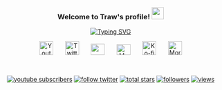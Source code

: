 <h3 align="center">
  Welcome to Traw's profile!
  <img src="https://media.giphy.com/media/hvRJCLFzcasrR4ia7z/giphy.gif" width="28">
</h3>


<!-- Typing SVG by DenverCoder1 - https://github.com/DenverCoder1/readme-typing-svg -->
<p align="center">
  <a href="https://git.io/typing-svg"><img src="https://readme-typing-svg.demolab.com?font=Fira+Code&pause=1000&color=A02CFD&width=435&lines=%F0%9F%91%8B+Hi!+Traw+here+%3AD;Network+Engineering+Undergraduate.;An+enthusiastic+programmer+and+penetration+tester+who+loves+to+explore%2C+automate%2C+break%2C+learn%2C+and+hack+all+things!;I+like+to+build+and+learn+in+the+open%2C+sharing+new+projects%2C+insights+and+thoughts%2C+both+on+Twitter+and+on+my+blog." alt="Typing SVG" /></a>
</p>

<!-- Social icons section -->
<p align="center">
  <a href="https://www.youtube.com/c/xtremepentest"><img width="32px" alt="Youtube" title="Youtube" src="https://github.com/marlenezw/marlenezw/blob/main/purpleyoutube.png"/></a>
  &#8287;&#8287;&#8287;&#8287;&#8287;
  <a href="https://twitter.com/xtremepentest"><img width="32px" alt="Twitter" title="Twitter" src="https://github.com/marlenezw/marlenezw/blob/main/twitter.png"/></a>
  &#8287;&#8287;&#8287;&#8287;&#8287;
  <a href="https://www.linkedin.com/in/0xtraw/" alt="Marlene's linkedin"><img width="32px" height="26px"  src="https://github.com/marlenezw/marlenezw/blob/main/mylinkedinicon.png"/></a>
  &#8287;&#8287;&#8287;&#8287;&#8287;
  <a href="https://medium.com/@xtremepentest"><img width="32px" height="25px" alt="Medium" title="Marlene's medium page" src="https://github.com/marlenezw/marlenezw/blob/main/mymediumicon.png"></a>
  &#8287;&#8287;&#8287;&#8287;&#8287;
  <a href="https://ko-fi.com/0xtraw"><img width="32px" alt="Ko-fi" title="Buy me a coffee" src="https://github.com/marlenezw/marlenezw/blob/main/coffee.png"/></a>
  &#8287;&#8287;&#8287;&#8287;&#8287;
  <a href="https://xtremepentest.hashnode.dev/"><img width="32px" alt="More content" title="More content on my website" src="https://github.com/marlenezw/marlenezw/blob/main/gift.png"/></a>
</p>

<br/>

<!-- Social badges section -->
<!-- Badges with custom icons - https://github.com/DenverCoder1/custom-icon-badges -->
<!-- View counter - https://github.com/DenverCoder1/Simple-View-Counter -->
<!-- Social badges section -->
<!-- Badges with custom icons - https://github.com/DenverCoder1/custom-icon-badges -->
<!-- View counter - https://github.com/antonkomarev/github-profile-views-counter -->
<p align="center">
  <a href="https://www.youtube.com/channel/xtremepentest?sub_confirmation=1">
    <img alt="youtube subscribers" title="Subscribe to my YouTube channel" src="https://custom-icon-badges.herokuapp.com/youtube/channel/subscribers/xtremepentest?color=%23E05D44&label=SUBSCRIBE&logo=video&logoColor=white&style=for-the-badge&labelColor=CE4630"/></a> 
  <a href="https://www.youtube.com/channel/xtremepentest">
    <img alt="follow twitter" title="Follow Twitter" src="https://img.shields.io/twitter/follow/xtremepentest?color=%231DA1F2&logo=person-fill&label=twitter&style=for-the-badge&labelColor=1DA1F2"/></a> 
  <a href="https://github.com/0xtraw?tab=repositories&sort=stargazers">
    <img alt="total stars" title="Total stars on GitHub" src="https://custom-icon-badges.herokuapp.com/github/stars/0xtraw?color=55960c&style=for-the-badge&labelColor=488207&logo=star"/></a>
  <a href="https://github.com/0xtraw?tab=followers">
    <img alt="followers" title="Follow me on Github" src="https://custom-icon-badges.herokuapp.com/github/followers/0xtraw?color=236ad3&labelColor=1155ba&style=for-the-badge&logo=person-add&label=Follow&logoColor=white"/></a>
  <a href="https://komarev.com/ghpvc/?username=0xtraw">
    <img alt="views" title="GitHub profile views" src="https://komarev.com/ghpvc/?username=0xtraw&style=for-the-badge&color=grey"/></a>
</p>
